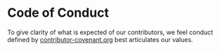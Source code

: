 # Code of Conduct

To give clarity of what is expected of our contributors, we feel conduct defined by [contributor-covenant.org](https://contributor-covenant.org) best articulates our values.
